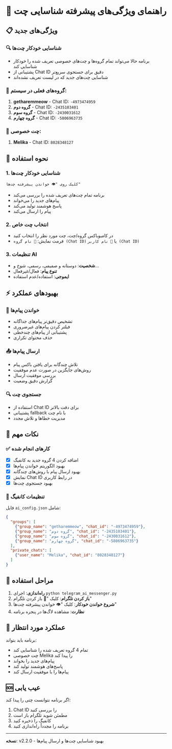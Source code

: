 # 🚀 راهنمای ویژگی‌های پیشرفته شناسایی چت

## 📋 ویژگی‌های جدید

### 🔍 شناسایی خودکار چت‌ها
- برنامه حالا می‌تواند تمام گروه‌ها و چت‌های خصوصی تعریف شده را خودکار شناسایی کند
- پشتیبانی از Chat ID دقیق برای جستجوی سریع‌تر
- شناسایی چت‌های جدید که در لیست تعریف نشده‌اند

### 🎯 گروه‌های فعلی در سیستم:
1. **getharemmeow** - Chat ID: `-4973474959`
2. **گروه دوم** - Chat ID: `-2435103401`
3. **گروه سوم** - Chat ID: `-2430031612`
4. **گروه چهارم** - Chat ID: `-5806963735`

### 💬 چت خصوصی:
1. **Melika** - Chat ID: `8028348127`

## 🔧 نحوه استفاده

### 1. شناسایی خودکار چت‌ها
```
کلیک روی "👁️ خواندن پیشرفته چت‌ها"
```
- برنامه تمام چت‌های تعریف شده را بررسی می‌کند
- پیام‌های جدید را می‌خواند
- پاسخ هوشمند تولید می‌کند
- پیام را ارسال می‌کند

### 2. انتخاب چت خاص
- در کامبوباکس گروه/چت، چت مورد نظر را انتخاب کنید
- فرمت نمایش: `📢 نام گروه (Chat ID)` یا `💬 نام کاربر (Chat ID)`

### 3. تنظیمات AI
- **شخصیت**: دوستانه و صمیمی، رسمی، شوخ و...
- **تنوع پیام**: فعال/غیرفعال
- **ایموجی**: استفاده/عدم استفاده

## ⚡ بهبودهای عملکرد

### 📖 خواندن پیام‌ها
- تشخیص دقیق‌تر پیام‌های جداگانه
- فیلتر کردن پیام‌های غیرضروری
- پشتیبانی از پیام‌های چندخطی
- حذف محتوای تکراری

### 📤 ارسال پیام‌ها
- تلاش چندگانه برای یافتن باکس پیام
- روش‌های جایگزین در صورت عدم موفقیت
- بررسی موفقیت ارسال
- گزارش دقیق وضعیت

### 🔍 جستجوی چت
- استفاده از Chat ID برای دقت بالاتر
- پشتیبانی fallback با نام چت
- مدیریت خطاها و تلاش مجدد

## 🚨 نکات مهم

### ✅ کارهای انجام شده
- [x] اضافه کردن 4 گروه جدید به کانفیگ
- [x] بهبود الگوریتم خواندن پیام‌ها
- [x] بهبود ارسال پیام با روش‌های چندگانه
- [x] نمایش Chat ID در رابط کاربری
- [x] بهبود جستجوی چت‌ها

### 📝 تنظیمات کانفیگ
فایل `ai_config.json` شامل:
```json
{
  "groups": [
    {"group_name": "getharemmeow", "chat_id": "-4973474959"},
    {"group_name": "گروه دوم", "chat_id": "-2435103401"},
    {"group_name": "گروه سوم", "chat_id": "-2430031612"},
    {"group_name": "گروه چهارم", "chat_id": "-5806963735"}
  ],
  "private_chats": [
    {"user_name": "Melika", "chat_id": "8028348127"}
  ]
}
```

## 🔄 مراحل استفاده

1. **راه‌اندازی**: اجرای `python telegram_ai_messenger.py`
2. **باز کردن تلگرام**: کلیک "📱 باز کردن تلگرام"
3. **شروع خواندن خودکار**: کلیک "👁️ خواندن پیشرفته چت‌ها"
4. **نظارت**: مشاهده لاگ‌ها در پنجره برنامه

## 🎯 عملکرد مورد انتظار

برنامه باید بتواند:
- تمام 4 گروه تعریف شده را شناسایی کند
- چت خصوصی Melika را پیدا کند
- پیام‌های جدید را بخواند
- پاسخ‌های هوشمند تولید کند
- پیام‌ها را با موفقیت ارسال کند

## 🆘 عیب یابی

اگر برنامه نتوانست چتی را پیدا کند:
1. Chat ID را بررسی کنید
2. مطمئن شوید تلگرام باز است
3. کانفیگ را ذخیره کنید
4. برنامه را مجدداً راه‌اندازی کنید

---
**نسخه**: v2.2.0 - بهبود شناسایی چت‌ها و ارسال پیام‌ها
